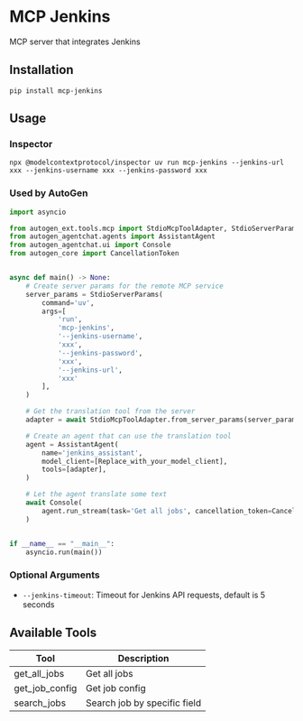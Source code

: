 # MCP Jenkins
MCP server that integrates Jenkins 

## Installation
```
pip install mcp-jenkins
```

## Usage

### Inspector
```
npx @modelcontextprotocol/inspector uv run mcp-jenkins --jenkins-url xxx --jenkins-username xxx --jenkins-password xxx
```

### Used by AutoGen
```python
import asyncio

from autogen_ext.tools.mcp import StdioMcpToolAdapter, StdioServerParams
from autogen_agentchat.agents import AssistantAgent
from autogen_agentchat.ui import Console
from autogen_core import CancellationToken


async def main() -> None:
    # Create server params for the remote MCP service
    server_params = StdioServerParams(
        command='uv',
        args=[
            'run',
            'mcp-jenkins',
            '--jenkins-username',
            'xxx',
            '--jenkins-password',
            'xxx',
            '--jenkins-url',
            'xxx'
        ],
    )

    # Get the translation tool from the server
    adapter = await StdioMcpToolAdapter.from_server_params(server_params, 'get_all_jobs')

    # Create an agent that can use the translation tool
    agent = AssistantAgent(
        name='jenkins_assistant',
        model_client=[Replace_with_your_model_client],
        tools=[adapter],
    )

    # Let the agent translate some text
    await Console(
        agent.run_stream(task='Get all jobs', cancellation_token=CancellationToken())
    )


if __name__ == "__main__":
    asyncio.run(main())
```

### Optional Arguments
- `--jenkins-timeout`: Timeout for Jenkins API requests, default is 5 seconds


## Available Tools

| Tool           | Description                  |
|----------------|------------------------------|
| get_all_jobs   | Get all jobs                 |
| get_job_config | Get job config               |
| search_jobs    | Search job by specific field |
